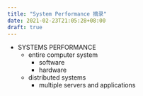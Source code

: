 ```yaml
---
title: "System Performance 摘录"
date: 2021-02-23T21:05:28+08:00
draft: true
---
```


- SYSTEMS PERFORMANCE
  - entire computer system
    - software
    - hardware
  - distributed systems
    - multiple servers and applications
